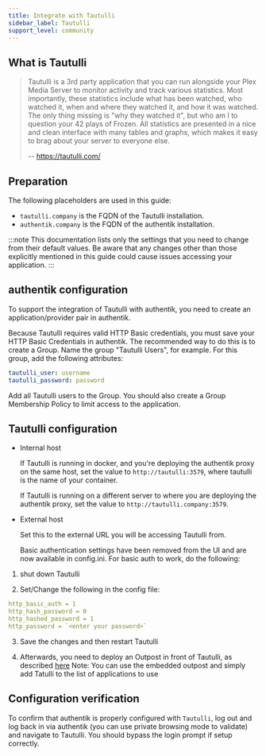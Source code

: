```yaml
---
title: Integrate with Tautulli
sidebar_label: Tautulli
support_level: community
---
```


## What is Tautulli

> Tautulli is a 3rd party application that you can run alongside your Plex Media Server to monitor activity and track various statistics. Most importantly, these statistics include what has been watched, who watched it, when and where they watched it, and how it was watched. The only thing missing is "why they watched it", but who am I to question your 42 plays of Frozen. All statistics are presented in a nice and clean interface with many tables and graphs, which makes it easy to brag about your server to everyone else.
>
> -- https://tautulli.com/

## Preparation

The following placeholders are used in this guide:

- `tautulli.company` is the FQDN of the Tautulli installation.
- `authentik.company` is the FQDN of the authentik installation.

:::note
This documentation lists only the settings that you need to change from their default values. Be aware that any changes other than those explicitly mentioned in this guide could cause issues accessing your application.
:::

## authentik configuration

To support the integration of Tautulli with authentik, you need to create an application/provider pair in authentik.

Because Tautulli requires valid HTTP Basic credentials, you must save your HTTP Basic Credentials in authentik. The recommended way to do this is to create a Group. Name the group "Tautulli Users", for example. For this group, add the following attributes:

```yaml
tautulli_user: username
tautulli_password: password
```

Add all Tautulli users to the Group. You should also create a Group Membership Policy to limit access to the application.

## Tautulli configuration

- Internal host

    If Tautulli is running in docker, and you're deploying the authentik proxy on the same host, set the value to `http://tautulli:3579`, where tautulli is the name of your container.

    If Tautulli is running on a different server to where you are deploying the authentik proxy, set the value to `http://tautulli.company:3579`.

- External host

    Set this to the external URL you will be accessing Tautulli from.

    Basic authentication settings have been removed from the UI and are now available in config.ini. For basic auth to work, do the following:

1. shut down Tautulli

2. Set/Change the following in the config file:

```yaml
http_basic_auth = 1
http_hash_password = 0
http_hashed_password = 1
http_password = `<enter your password>`
```

3. Save the changes and then restart Tautulli

4. Afterwards, you need to deploy an Outpost in front of Tautulli, as described [here](https://docs.goauthentik.io/docs/add-secure-apps/outposts/)
   Note: You can use the embedded outpost and simply add Tatulli to the list of applications to use

## Configuration verification

To confirm that authentik is properly configured with `Tautulli`, log out and log back in via authentik (you can use private browsing mode to validate) and navigate to Tautulli. You should bypass the login prompt if setup correctly.
